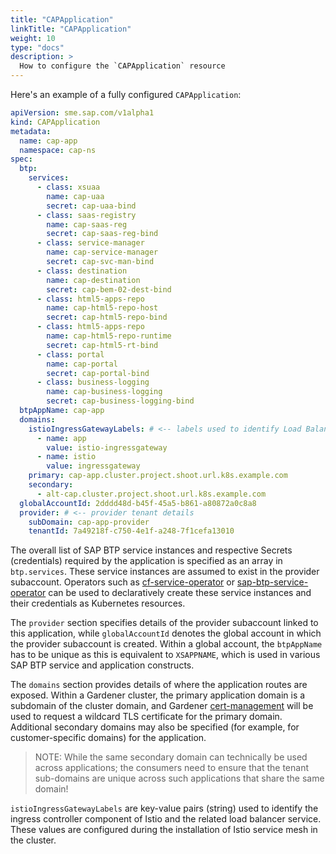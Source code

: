 ```yaml
---
title: "CAPApplication"
linkTitle: "CAPApplication"
weight: 10
type: "docs"
description: >
  How to configure the `CAPApplication` resource
---
```


Here's an example of a fully configured `CAPApplication`:

```yaml
apiVersion: sme.sap.com/v1alpha1
kind: CAPApplication
metadata:
  name: cap-app
  namespace: cap-ns
spec:
  btp:
    services:
      - class: xsuaa
        name: cap-uaa
        secret: cap-uaa-bind
      - class: saas-registry
        name: cap-saas-reg
        secret: cap-saas-reg-bind
      - class: service-manager
        name: cap-service-manager
        secret: cap-svc-man-bind
      - class: destination
        name: cap-destination
        secret: cap-bem-02-dest-bind
      - class: html5-apps-repo
        name: cap-html5-repo-host
        secret: cap-html5-repo-bind
      - class: html5-apps-repo
        name: cap-html5-repo-runtime
        secret: cap-html5-rt-bind
      - class: portal
        name: cap-portal
        secret: cap-portal-bind
      - class: business-logging
        name: cap-business-logging
        secret: cap-business-logging-bind
  btpAppName: cap-app
  domains:
    istioIngressGatewayLabels: # <-- labels used to identify Load Balancer service used by Istio
      - name: app
        value: istio-ingressgateway
      - name: istio
        value: ingressgateway
    primary: cap-app.cluster.project.shoot.url.k8s.example.com
    secondary:
      - alt-cap.cluster.project.shoot.url.k8s.example.com
  globalAccountId: 2dddd48d-b45f-45a5-b861-a80872a0c8a8
  provider: # <-- provider tenant details
    subDomain: cap-app-provider
    tenantId: 7a49218f-c750-4e1f-a248-7f1cefa13010
```

The overall list of SAP BTP service instances and respective Secrets (credentials) required by the application is specified as an array in `btp.services`. These service instances are assumed to exist in the provider subaccount. Operators such as [cf-service-operator](https://sap.github.io/cf-service-operator/docs/) or [sap-btp-service-operator](https://github.com/SAP/sap-btp-service-operator) can be used to declaratively create these service instances and their credentials as Kubernetes resources.

The `provider` section specifies details of the provider subaccount linked to this application, while `globalAccountId` denotes the global account in which the provider subaccount is created. Within a global account, the `btpAppName` has to be unique as this is equivalent to `XSAPPNAME`, which is used in various SAP BTP service and application constructs.

The `domains` section provides details of where the application routes are exposed. Within a Gardener cluster, the primary application domain is a subdomain of the cluster domain, and Gardener [cert-management](https://github.com/gardener/cert-management) will be used to request a wildcard TLS certificate for the primary domain. Additional secondary domains may also be specified (for example, for customer-specific domains) for the application.
> NOTE: While the same secondary domain can technically be used across applications; the consumers need to ensure that the tenant sub-domains are unique across such applications that share the same domain!

`istioIngressGatewayLabels` are key-value pairs (string) used to identify the ingress controller component of Istio and the related load balancer service. These values are configured during the installation of Istio service mesh in the cluster.
